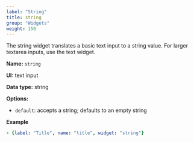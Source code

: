 ```yaml
---
label: "String"
title: string
group: "Widgets"
weight: 150
---
```


The string widget translates a basic text input to a string value. For larger textarea inputs, use the text widget.

**Name:** `string`

**UI:** text input

**Data type:** string

**Options:**

- `default`: accepts a string; defaults to an empty string

**Example**

```yaml
- {label: "Title", name: "title", widget: "string"}
```
